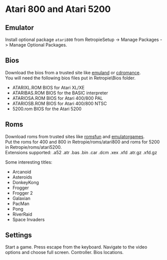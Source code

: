 # Atari 800 and Atari 5200

## Emulator

Install optional package `atari800` from RetropieSetup -> Manage Packages -> Manage Optional Packages.

## Bios

Download the bios from a trusted site like [emuland](https://www.emu-land.net/en/consoles/dreamcast/bios) or [cdromance](https://cdromance.org/bios-files/).  
You will need the following bios files put in Retropie\Bios folder.

* ATARIXL.ROM	BIOS for Atari XL/XE 
* ATARIBAS.ROM	BIOS for the BASIC interpreter
* ATARIOSA.ROM	BIOS for Atari 400/800 PAL
* ATARIOSB.ROM	BIOS for Atari 400/800 NTSC
* 5200.rom	BIOS for the Atari 5200

## Roms

Download roms from trusted sites like [romsfun](https://romsfun.com/roms) and [emulatorgames](https://www.emulatorgames.net/roms/).  
Put the roms for 400 and 800 in Retropie/roms/atari800 and roms for 5200 in Retropie/roms/atari5200.  
Extensions supported: .a52 .atr .bas .bin .car .dcm .xex .xfd .atr.gz .xfd.gz

Some interesting titles:

* Arcanoid
* Asteroids
* DonkeyKong
* Frogger
* Frogger 2
* Galaxian
* PacMan
* Pong
* RiverRaid
* Space Invaders
  
## Settings

Start a game. Press escape from the keyboard. Navigate to the video options and choose full screen.
Controller.
Bios locations.